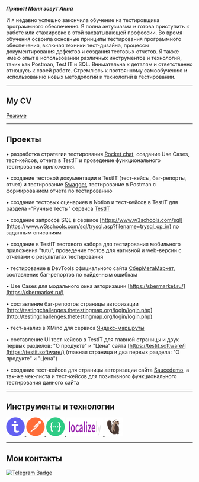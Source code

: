 
 ___Привет! Меня зовут Анна___

И я недавно успешно закончила обучение на тестировщика программного обеспечения. Я полна энтузиазма и готова приступить к работе или стажировке в этой захватывающей профессии.
Во время обучения освоила основные принципы тестирования программного обеспечения, включая техники тест-дизайна, процессы документирования дефектов и создания тестовых отчетов. Я также имею опыт в использовании различных инструментов и технологий, таких как Postman, Test IT и SQL. Внимательна к деталям и ответственно отношусь к своей работе. Стремлюсь к постоянному самообучению и использованию новых методологий и технологий в тестировании.
______________

## My CV 

[Резюме](https://ссылочку_сюда)

_____

## Проекты

• разработка стратегии тестирования [Rocket chat](https://www.rocket.chat/), создание Use Cases, тест-кейсов,  отчета в TestIT и проведение функционального тестирования приложения.

• создание тестовой документации в TestIT (тест-кейсы, баг-репорты, отчет) и тестирование [Swagger](https://fakerestapi.azurewebsites.net/index.html), тестирование в Postman с формированием отчета по тестированию

• создание тестовых сценариев в Notion и тест-кейсов в TestIT для раздела -"Ручные тесты" сервиса [TestIT](https://id.testit.software/workspaces) 

• создание запросов SQL в сервисе [https://www.w3schools.com/sql](https://www.w3schools.com/sql/trysql.asp?filename=trysql_op_in)  по заданным описаниям

• создание в TestIT тестового набора для тестирования мобильного приложения "tutu", проведение тестов для нативной и web-версии с отчетами о результатах тестирования

• тестирование в DevTools официального сайта [СберМегаМаркет](https://sbermegamarket.ru/), составление баг-репортов по найденным ошибкам

• Use Cases для модального окна авторизации [https://sbermarket.ru/](https://sbermarket.ru/)

• составление баг-репортов страницы авторизации [http://testingchallenges.thetestingmap.org/login/login.php](http://testingchallenges.thetestingmap.org/login/login.php)

• тест-анализ в XMind для сервиса [Яндекс-маршруты](https://yandex.ru/maps/213/moscow/?ll=37.617700%2C55.755863&mode=routes&rtext=&rtt=mt&z=10)

• составление UI тест-кейсов в TestIT для главной страницы и двух первых разделов: "О продукте" и "Цена" сайта [https://testit.software/](https://testit.software/)  (главная страница и два первых раздела: "О продукте" и "Цена")

• создание тест-кейсов для страницы авторизации сайта [Saucedemo](www.saucedemo.com), а так-же чек-листа и тест-кейсов для позитивного функционального тестирования данного сайта 

__________

## Инструменты и технологии
<p align="left">
<a href="https://testit.software/">
<img src="https://github.com/qajenna/qajenna/blob/main/icons/TestIT.png" alt="TestIT" width="50" height="50" />
</a>
<a href="https://www.postman.com/">
<img src="https://github.com/qajenna/qajenna/blob/main/icons/Postman.png" alt="Postman" width="50" height="50" />
</a>
<a href="https://swagger.io/">
<img src="https://github.com/qajenna/qajenna/blob/main/icons/swagger.png" alt="Swagger" width="50" height="50" />
</a>
<a href="https://xmind.app/">
<img src="https://github.com/qajenna/qajenna/blob/main/icons/localizely.png" alt="Localizely" width="100" height="50" />
</a>
<a href="https://dbeaver.io/">
<img src="https://github.com/qajenna/qajenna/blob/main/icons/DBeaver.png" alt="DBeaver" width="50" height="50" />
</a>
</p>

________

## Мои контакты

[![Telegram Badge](https://img.shields.io/badge/-Telegram-0088cc?style=flat-square&logo=Telegram&logoColor=white)](https://t.me/Introverio)





